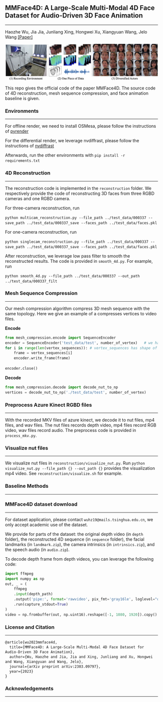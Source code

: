 ## MMFace4D: A Large-Scale Multi-Modal 4D Face Dataset for Audio-Driven 3D Face Animation
------
Haozhe Wu, Jia Jia, Junliang Xing, Hongwei Xu, Xiangyuan Wang, Jelo Wang
[[Paper]](https://arxiv.org/abs/2303.09797)


![plot](./images/demo.png)

This repo gives the official code of the paper MMFace4D. The source code of 4D reconstruction, mesh sequence compression, and face animation baseline is given.

### Environments
------

For offline render, we need to install OSMesa, please follow the instructions of [pyrender](https://pyrender.readthedocs.io/en/latest/install/index.html)

For the differential render, we leverage nvdiffrast, please follow the instructions of [nvdiffrast](https://github.com/NVlabs/nvdiffrast)

Afterwards, run the other environments with 
`pip install -r requirements.txt`

### 4D Reconstruction
------

The reconstruction code is implemented in the `reconstruction` folder. We respectively provide the code of reconstructing 3D faces from three RGBD cameras and one RGBD camera.

For three-camera reconstruction, run

`python multicam_reconstruction.py --file_path ../test_data/000337 --save_path ../test_data/000337_save --faces_path ../test_data/faces.pkl`

For one-camera reconstruction, run

`
python singlecam_reconstruction.py --file_path ../test_data/000337 --save_path ../test_data/000337_save --faces_path ../test_data/faces.pkl
`

After reconstruction, we leverage low pass filter to smooth the reconstructed results. The code is provided in `smooth_4d.py`. For example, run

`
python smooth_4d.py --file_path ../test_data/000337 --out_path ../test_data/000337_filt
`

### Mesh Sequence Compression
------
Our mesh compression algorithm compress 3D mesh sequence with the same topology. Here we give an example of a compresses vertices to video files.

**Encode**
```python
from mesh_compression.encode import SequenceEncoder
encoder = SequenceEncoder('test_data/test', number_of_vertex)   # we have three video files, test_data/test_{0, 1, 2}.nut
for i in range(len(vertex_sequences)): # vertex_sequences has shape of frame_num * num_vertex * 3
    frame = vertex_sequences[i]
    encoder.write_frame(frame)

encoder.close()
```

**Decode**
```python
from mesh_compression.decode import decode_nut_to_np
vertices = decode_nut_to_np('./test_data/test', number_of_vertex)
```

### Preprocess Azure Kinect RGBD files
------
With the recorded MKV files of azure kinect, we decode it to nut files, mp4 files, and wav files. The nut files records depth video, mp4 files record RGB video, wav files record audio.
The preprocess code is provided in `process_mkv.py`.

### Visualize nut files
------
We visualize nut files in `reconstruction/visualize_nut.py`. Run `python visualize_nut.py --file_path {} --out_path {}` provides the visualization mp4 video. See `reconstruction/visualize.sh` for example.

### Baseline Methods
------

### MMFace4D dataset download
------
For dataset application, please contact `wuhz19@mails.tsinghua.edu.cn`, we only accept academic use of the dataset.

We provide for parts of the dataset: the original depth video (in `depth` folder), the reconstructed 4D sequence (in `sequence` folder), the facial landmarks (in `landmark.zip`), the camera intrinsics (in `intrinsics.zip`), and the speech audio (in `audio.zip`).

To decode depth frame from depth videos, you can leverage the following code:

```python
import ffmpeg
import numpy as np
out, _ = (
    ffmpeg
    .input(depth_path)
    .output('pipe:', format='rawvideo', pix_fmt='gray16le', loglevel="quiet")
    .run(capture_stdout=True)
)
video = np.frombuffer(out, np.uint16).reshape([-1, 1080, 1920]).copy()
```


### License and Citation
------
```
@article{wu2023mmface4d,
  title={MMFace4D: A Large-Scale Multi-Modal 4D Face Dataset for Audio-Driven 3D Face Animation},
  author={Wu, Haozhe and Jia, Jia and Xing, Junliang and Xu, Hongwei and Wang, Xiangyuan and Wang, Jelo},
  journal={arXiv preprint arXiv:2303.09797},
  year={2023}
}
```

### Acknowledgements
------
